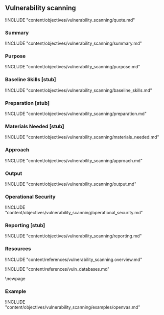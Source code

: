 ## Vulnerability scanning

!INCLUDE "content/objectives/vulnerability_scanning/quote.md"

### Summary

!INCLUDE "content/objectives/vulnerability_scanning/summary.md"

### Purpose

!INCLUDE "content/objectives/vulnerability_scanning/purpose.md"

### Baseline Skills [stub]

!INCLUDE "content/objectives/vulnerability_scanning/baseline_skills.md"

### Preparation [stub]

!INCLUDE "content/objectives/vulnerability_scanning/preparation.md"

### Materials Needed [stub]

!INCLUDE "content/objectives/vulnerability_scanning/materials_needed.md"

### Approach

!INCLUDE "content/objectives/vulnerability_scanning/approach.md"

### Output

!INCLUDE "content/objectives/vulnerability_scanning/output.md"

### Operational Security

!INCLUDE "content/objectives/vulnerability_scanning/operational_security.md"

### Reporting [stub]

!INCLUDE "content/objectives/vulnerability_scanning/reporting.md"

### Resources

!INCLUDE "content/references/vulnerability_scanning.overview.md"

!INCLUDE "content/references/vuln_databases.md"

\newpage

### Example

!INCLUDE "content/objectives/vulnerability_scanning/examples/openvas.md"
